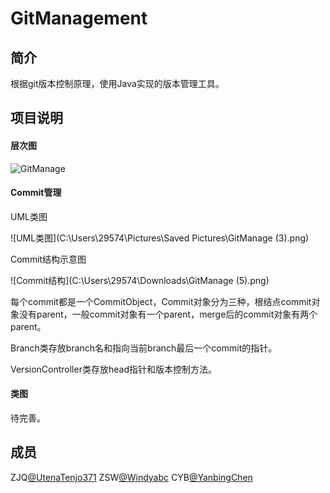 # GitManagement
## 简介
根据git版本控制原理，使用Java实现的版本管理工具。
## 项目说明
#### 层次图

![GitManage](C:\Users\29574\Downloads\GitManage.png)

#### Commit管理

UML类图

![UML类图](C:\Users\29574\Pictures\Saved Pictures\GitManage (3).png)

Commit结构示意图

![Commit结构](C:\Users\29574\Downloads\GitManage (5).png)

每个commit都是一个CommitObject，Commit对象分为三种，根结点commit对象没有parent，一般commit对象有一个parent，merge后的commit对象有两个parent。

Branch类存放branch名和指向当前branch最后一个commit的指针。

VersionController类存放head指针和版本控制方法。

#### 类图

待完善。

## 成员
ZJQ[@UtenaTenjo371](https://github.com/UtenaTenjo371)  ZSW[@Windyabc](https://github.com/Windyabc)  CYB[@YanbingChen](https://github.com/YanbingChen)

